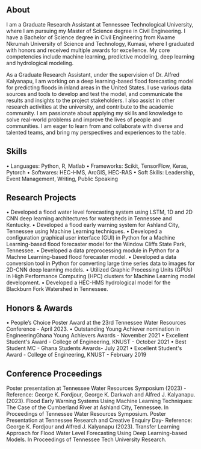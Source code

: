## About
I am a Graduate Research Assistant at Tennessee Technological University, where I am pursuing my Master of Science degree in Civil Engineering. I have a Bachelor of Science degree in Civil Engineering from Kwame Nkrumah University of Science and Technology, Kumasi, where I graduated with honors and received multiple awards for excellence. My core competencies include machine learning, predictive modeling, deep learning and hydrological modeling.

As a Graduate Research Assistant, under the supervision of Dr. Alfred Kalyanapu, I am working on a deep learning-based flood forecasting model for predicting floods in inland areas in the United States. I use various data sources and tools to develop and test the model, and communicate the results and insights to the project stakeholders. I also assist in other research activities at the university, and contribute to the academic community. I am passionate about applying my skills and knowledge to solve real-world problems and improve the lives of people and communities. I am eager to learn from and collaborate with diverse and talented teams, and bring my perspectives and experiences to the table.

## Skills
• Languages: Python, R, Matlab
• Frameworks: Scikit, TensorFlow, Keras, Pytorch
• Softwares: HEC-HMS, ArcGIS, HEC-RAS
• Soft Skills: Leadership, Event Management, Writing, Public Speaking

## Research Projects
• Developed a flood water level forecasting system using LSTM, 1D and 2D CNN deep learning architectures for watersheds in Tennessee and Kentucky.
• Developed a flood early warning system for Ashland City, Tennessee using Machine Learning techniques.
• Developed a configuration graphical user interface (GUI) in Python for a Machine Learning-based flood forecaster model for the Window Cliffs State Park, Tennessee.
• Developed a data preprocessing module in Python for a Machne Learning-based flood forecaster model.
• Developed a data conversion tool in Python for converting large time series data to images for 2D-CNN deep learning models.
• Utilized Graphic Processing Units (GPUs) in High Performance Computing (HPC) clusters for Machine Learning model development.
• Developed a HEC-HMS hydrological model for the Blackburn Fork Watershed in Tennessee.

## Honors & Awards
• People’s Choice Poster Award at the 23rd Tennessee Water Resources Conference - April 2023. 
• Outstanding Young Achiever nomination in EngineeringGhana Young Achievers Awards - November 2021
• Excellent Student's Award - College of Engineering, KNUST - October 2021
• Best Student MC - Ghana Students Awards- July 2021
• Excellent Student's Award - College of Engineering, KNUST - February 2019

## Conference Proceedings
Poster presentation at Tennessee Water Resources Symposium (2023) - Reference: George K. Fordjour, George K. Darkwah and Alfred J. Kalyanapu. (2023). Flood Early Warning Systems Using Machine Learning Techniques: The Case of the Cumberland River at Ashland City,
Tennessee. In Proceedings of Tennessee Water Resources Symposium.
Poster Presentation at Tennessee Research and Creative Enquiry Day- Reference: George K.
Fordjour and Alfred J. Kalyanapu (2023). Transfer Learning Approach for Flood Water Level
Forecasting Using Deep Learning-based Models. In Proceedings of Tennessee Tech University
Research.
